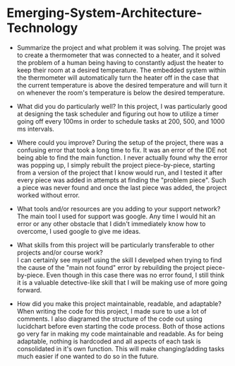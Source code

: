 # Emerging-System-Architecture-Technology
-  Summarize the project and what problem it was solving.
    The projet was to create a thermometer that was connected to a heater, and it solved the problem of a human being having to constantly adjust the heater to keep their room at a desired temperature.  The embedded system within the thermometer will automatically turn the heater off in the case that the current temperature is above the desired temperature and will turn it on whenever the room's temperature is below the desired temperature.

-  What did you do particularly well?
    In this project, I was particularly good at designing the task scheduler and figuring out how to utilize a timer going off every 100ms in order to schedule tasks at 200, 500, and 1000 ms intervals.
    
-  Where could you improve?
    During the setup of the project, there was a confusing error that took a long time to fix.  It was an error of the IDE not being able to find the main function.  I never actually found why the error was popping up, I simply rebuilt the project piece-by-piece, starting from a version of the project that I know would run, and I tested it after every piece was added in attempts at finding the "problem piece".  Such a piece was never found and once the last piece was added, the project worked without error.

-  What tools and/or resources are you adding to your support network?
    The main tool I used for support was google.  Any time I would hit an error or any other obstacle that I didn't immediately know how to overcome, I used google to give me ideas.  
    
-  What skills from this project will be particularly transferable to other projects and/or course work?  
    I can certainly see myself using the skill I develped when trying to find the cause of the "main not found" error by rebuilding the project piece-by-piece.  Even though in this case there was no error found, I still think it is a valuable detective-like skill that I will be making use of more going forward.

-  How did you make this project maintainable, readable, and adaptable?
    When writing the code for this project, I made sure to use a lot of comments.  I also diagramed the structure of the code out using lucidchart before even starting the code process.  Both of those actions go very far in making my code maintainable and readable.  As for being adaptable, nothing is hardcoded and all aspects of each task is consolidated in it's own function.  This will make changing/adding tasks much easier if one wanted to do so in the future.  
